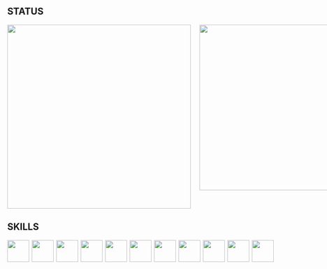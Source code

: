 ## STATUS

<div style="display:flex; justify-content:space-around; gap:20px; ">
    <img style="width:30em" src="https://github-readme-stats.vercel.app/api?username=JuNiOoO13&show_icons=true&theme=synthwave">
     <img style="width:27em" src="https://github-readme-stats.vercel.app/api/top-langs/?username=JuNiOoO13&layout=compact">
</div>


## SKILLS
<div style="display:flex; gap:6px; margin:auto;" >
    <img style="width:50px" src="https://cdn.jsdelivr.net/gh/devicons/devicon/icons/dotnetcore/dotnetcore-original.svg" />
    <img style="width:50px" src="https://cdn.jsdelivr.net/gh/devicons/devicon/icons/html5/html5-original.svg">
    <img style="width:50px" src="https://cdn.jsdelivr.net/gh/devicons/devicon/icons/css3/css3-original.svg" />
    <img style="width:50px" src="https://cdn.jsdelivr.net/gh/devicons/devicon/icons/javascript/javascript-original.svg" />
    <img style="width:50px" src="https://cdn.jsdelivr.net/gh/devicons/devicon/icons/csharp/csharp-original.svg" />
    <img style="width:50px" src="https://cdn.jsdelivr.net/gh/devicons/devicon/icons/python/python-original.svg" />
    <img style="width:50px" src="https://cdn.jsdelivr.net/gh/devicons/devicon/icons/microsoftsqlserver/microsoftsqlserver-plain-wordmark.svg" />
    <img style="width:50px" src="https://cdn.jsdelivr.net/gh/devicons/devicon@latest/icons/mysql/mysql-original-wordmark.svg" /> 
    <img style="width:50px" src="https://cdn.jsdelivr.net/gh/devicons/devicon@latest/icons/lua/lua-plain.svg" /> 
    <img style="width:50px" src="https://cdn.jsdelivr.net/gh/devicons/devicon@latest/icons/angular/angular-original.svg" />
    <img style="width:50px" src="https://cdn.jsdelivr.net/gh/devicons/devicon@latest/icons/typescript/typescript-original.svg" />
          
          
</div>

